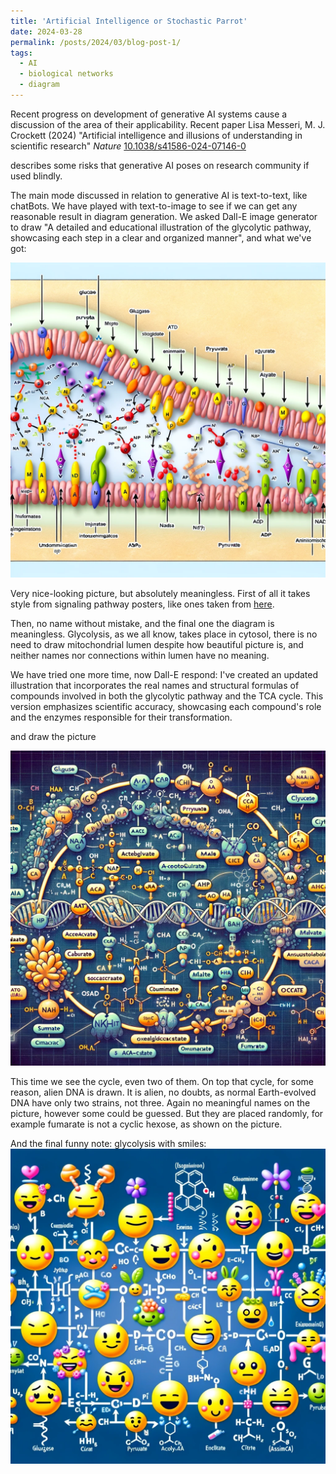 ```yaml
---
title: 'Artificial Intelligence or Stochastic Parrot'
date: 2024-03-28
permalink: /posts/2024/03/blog-post-1/
tags:
  - AI
  - biological networks
  - diagram
---
```


Recent progress on development of generative AI systems cause a discussion of the area of their applicability. Recent paper 
	Lisa Messeri, M. J. Crockett (2024) &quot;Artificial intelligence and illusions of understanding in scientific research&quot; <i>Nature</i> [10.1038/s41586-024-07146-0](http://dx.doi.org/10.1038/s41586-024-07146-0)

describes some risks that generative AI poses on research community if used blindly. 

The main mode discussed in relation to generative AI is text-to-text, like chatBots. We have played with text-to-image to see if we can get any reasonable result in diagram generation. We asked Dall-E image generator to draw "A detailed and educational illustration of the glycolytic pathway, showcasing each step in a clear and organized manner", and what we've got:

![](/images/dalle-1.png)

Very nice-looking picture, but absolutely meaningless. First of all it takes style from signaling pathway posters, like ones taken from  [here](https://ruo.mbl.co.jp/bio/e/literature/pathways/nf-kappab.html).

Then, no name without mistake, and the final one the diagram is meaningless. Glycolysis, as we all know, takes place in cytosol, there is no need to draw mitochondrial lumen despite how beautiful picture is, and neither names nor connections within lumen have no meaning.

We have tried one more time, now Dall-E respond:
	I've created an updated illustration that incorporates the real names and structural formulas of compounds involved in both the glycolytic pathway and the TCA cycle. This version emphasizes scientific accuracy, showcasing each compound's role and the enzymes responsible for their transformation.

and draw the picture

![](/images/dalle-2.png) 

This time we see the cycle, even two of them. On top that cycle, for some reason, alien DNA is drawn. It is alien, no doubts, as normal Earth-evolved DNA have only two strains, not three. Again no meaningful names on the picture, however some could be guessed. But they are placed randomly, for example fumarate is not a cyclic hexose, as shown on the picture.

And the final funny note: glycolysis with smiles:
![](/images/dalle-3.png) 